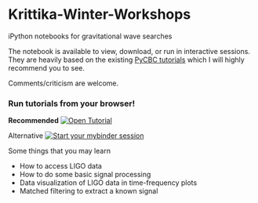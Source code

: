# Krittika-Winter-Workshops
iPython notebooks for gravitational wave searches

The notebook is available to view, download, or run in interactive sessions. They are heavily based on the existing [PyCBC tutorials](https://github.com/gwastro/PyCBC-Tutorials) which I will highly recommend you to see.

Comments/criticism are welcome.

### Run tutorials from your browser! ###

**Recommended** [![Open Tutorial](https://colab.research.google.com/assets/colab-badge.svg)](https://colab.research.google.com/github/KoustavChandra/Krittika-Winter-Workshops/blob/main/PyCBC_tutorials.ipynb) 


Alternative [![Start your mybinder session](http://mybinder.org/badge.svg)](https://mybinder.org/v2/gh/KoustavChandra/Krittika-Winter-Workshops/96710f4792aeb710b1b0452c1568cd7bf6d99b46?filepath=PyCBC_tutorials.ipynb)

Some things that you may learn
* How to access LIGO data
* How to do some basic signal processing
* Data visualization of LIGO data in time-frequency plots
* Matched filtering to extract a known signal
